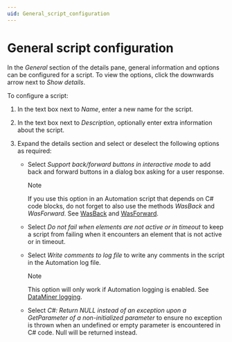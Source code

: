 ```yaml
---
uid: General_script_configuration
---
```


# General script configuration

In the *General* section of the details pane, general information and options can be configured for a script. To view the options, click the downwards arrow next to *Show details*.

To configure a script:

1. In the text box next to *Name*, enter a new name for the script.

1. In the text box next to *Description*, optionally enter extra information about the script.

1. Expand the details section and select or deselect the following options as required:

   - Select *Support back/forward buttons in interactive mode* to add back and forward buttons in a dialog box asking for a user response.

     > [!NOTE]
     > If you use this option in an Automation script that depends on C# code blocks, do not forget to also use the methods *WasBack* and *WasForward*. See [WasBack](xref:Skyline.DataMiner.Automation.UIResults#Skyline_DataMiner_Automation_UIResults_WasBack) and [WasForward](xref:Skyline.DataMiner.Automation.UIResults#Skyline_DataMiner_Automation_UIResults_WasForward).

   - Select *Do not fail when elements are not active or in timeout* to keep a script from failing when it encounters an element that is not active or in timeout.

   - Select *Write comments to log file* to write any comments in the script in the Automation log file.

     > [!NOTE]
     > This option will only work if Automation logging is enabled. See [DataMiner logging](xref:DataMiner_logging).

   - Select *C#: Return NULL instead of an exception upon a GetParameter of a non-initialized parameter* to ensure no exception is thrown when an undefined or empty parameter is encountered in C# code. Null will be returned instead.
